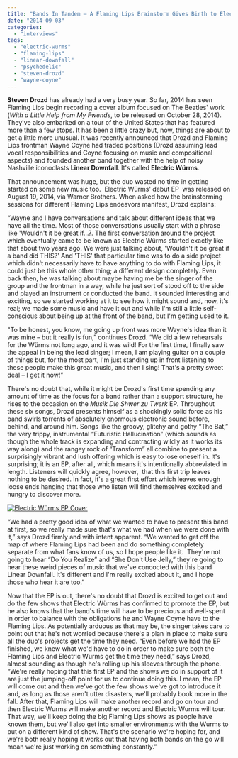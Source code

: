 ```yaml
---
title: "Bands In Tandem – A Flaming Lips Brainstorm Gives Birth to Electric Würms (so says Steven Drozd)"
date: "2014-09-03"
categories: 
  - "interviews"
tags: 
  - "electric-wurms"
  - "flaming-lips"
  - "linear-downfall"
  - "psychedelic"
  - "steven-drozd"
  - "wayne-coyne"
---
```


**Steven Drozd** has already had a very busy year. So far, 2014 has seen Flaming Lips begin recording a cover album focused on The Beatles' work (_With a Little Help from My Fwends_, to be released on October 28, 2014). They've also embarked on a tour of the United States that has featured more than a few stops. It has been a little crazy but, now, things are about to get a little more unusual. It was recently announced that Drozd and Flaming Lips frontman Wayne Coyne had traded positions (Drozd assuming lead vocal responsibilities and Coyne focusing on music and compositional aspects) and founded another band together with the help of noisy Nashville iconoclasts **Linear Downfall**. It's called **Electric Würms**.

That announcement was huge, but the duo wasted no time in getting started on some new music too.  Electric Würms' debut EP  was released on August 19, 2014, via Warner Brothers. When asked how the brainstorming sessions for different Flaming Lips endeavors manifest, Drozd explains:

“Wayne and I have conversations and talk about different ideas that we have all the time. Most of those conversations usually start with a phrase like 'Wouldn't it be great if...?. The first conversation around the project which eventually came to be known as Electric Würms started exactly like that about two years ago. We were just talking about, 'Wouldn't it be great if a band did THIS?' And 'THIS' that particular time was to do a side project which didn't necessarily have to have anything to do with Flaming Lips, it could just be this whole other thing; a different design completely. Even back then, he was talking about maybe having me be the singer of the group and the frontman in a way, while he just sort of stood off to the side and played an instrument or conducted the band. It sounded interesting and exciting, so we started working at it to see how it might sound and, now, it's real; we made some music and have it out and while I'm still a little self-conscious about being up at the front of the band, but I'm getting used to it.

"To be honest, you know, me going up front was more Wayne's idea than it was mine – but it really is fun,” continues Drozd. “We did a few rehearsals for the Würms not long ago, and it was wild! For the first time, I finally saw the appeal in being the lead singer; I mean, I am playing guitar on a couple of things but, for the most part, I'm just standing up in front listening to these people make this great music, and then I sing! That's a pretty sweet deal – I get it now!”

There's no doubt that, while it might be Drozd's first time spending any amount of time as the focus for a band rather than a support structure, he rises to the occasion on the _Musik Die Shwer zu Twerk_ EP. Throughout these six songs, Drozd presents himself as a shockingly solid force as his band swirls torrents of absolutely enormous electronic sound before, behind, and around him. Songs like the groovy, glitchy and gothy “The Bat,” the very trippy, instrumental “Futuristic Hallucination” (which sounds as though the whole track is expanding and contracting wildly as it works its way along) and the rangey rock of “Transform” all combine to present a surprisingly vibrant and lush offering which is easy to lose oneself in. It's surprising; it is an EP, after all, which means it's intentionally abbreviated in length. Listeners will quickly agree, however,  that this first trip leaves nothing to be desired. In fact, it's a great first effort which leaves enough loose ends hanging that those who listen will find themselves excited and hungry to discover more.

[![Electric Würms EP Cover](https://hellbound.ca/wp-content/uploads/2014/09/10013547_697863533597523_435900090_n-300x300.jpg)](https://hellbound.ca/wp-content/uploads/2014/09/10013547_697863533597523_435900090_n.jpg)

“We had a pretty good idea of what we wanted to have to present this band at first, so we really made sure that's what we had when we were done with it,” says Drozd firmly and with intent apparent. “We wanted to get off the map of where Flaming Lips had been and do something completely separate from what fans know of us, so I hope people like it.  They're not going to hear “Do You Realize” and “She Don't Use Jelly,” they're going to hear these weird pieces of music that we've concocted with this band Linear Downfall. It's different and I'm really excited about it, and I hope those who hear it are too.”

Now that the EP is out, there's no doubt that Drozd is excited to get out and do the few shows that Electric Würms has confirmed to promote the EP, but he also knows that the band's time will have to be precious and well-spent in order to balance with the obligations he and Wayne Coyne have to the Flaming Lips. As potentially arduous as that may be, the singer takes care to point out that he's not worried because there's a plan in place to make sure all the duo's projects get the time they need. “Even before we had the EP finished, we knew what we'd have to do in order to make sure both the Flaming Lips and Electric Wurms get the time they need,” says Drozd, almost sounding as though he's rolling up his sleeves through the phone. “We're really hoping that this first EP and the shows we do in support of it are just the jumping-off point for us to continue doing this. I mean, the EP will come out and then we've got the few shows we've got to introduce it and, as long as those aren't utter disasters, we'll probably book more in the fall. After that, Flaming Lips will make another record and go on tour and then Electric Wurms will make another record and Electric Wurms will tour. That way, we'll keep doing the big Flaming Lips shows as people have known them, but we'll also get into smaller environments with the Wurms to put on a different kind of show. That's the scenario we're hoping for, and we're both really hoping it works out that having both bands on the go will mean we're just working on something constantly.”
